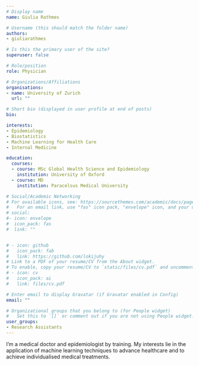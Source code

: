 ```yaml
---
# Display name
name: Giulia Rathmes

# Username (this should match the folder name)
authors:
- giuliarathmes

# Is this the primary user of the site?
superuser: false

# Role/position
role: Physician

# Organizations/Affiliations
organisations:
- name: University of Zurich
  url: ""

# Short bio (displayed in user profile at end of posts)
bio: 

interests:
- Epidemiology
- Biostatistics
- Machine Learning for Health Care
- Internal Medicine

education:
  courses:
  - course: MSc Global Health Science and Epidemiology
    institution: University of Oxford
  - course: MD
    institution: Paracelsus Medical University

# Social/Academic Networking
# For available icons, see: https://sourcethemes.com/academic/docs/page-builder/#icons
#   For an email link, use "fas" icon pack, "envelope" icon, and your uzh email up to before the '@'.
# social:
#- icon: envelope
#  icon_pack: fas
#  link: ""


# - icon: github
#   icon_pack: fab
#   link: https://github.com/lokijuhy
# Link to a PDF of your resume/CV from the About widget.
# To enable, copy your resume/CV to `static/files/cv.pdf` and uncomment the lines below.
# - icon: cv
#   icon_pack: ai
#   link: files/cv.pdf

# Enter email to display Gravatar (if Gravatar enabled in Config)
email: ""

# Organizational groups that you belong to (for People widget)
#   Set this to `[]` or comment out if you are not using People widget.
user_groups:
- Research Assistants
---
```


I’m a medical doctor and epidemiologist by training. My interests lie in the application of machine learning techniques to advance healthcare and to achieve individualised medical treatments.